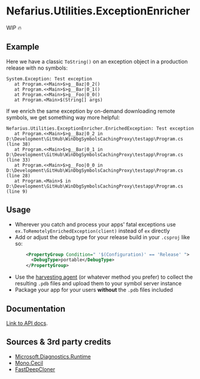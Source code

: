 ﻿# Nefarius.Utilities.ExceptionEnricher

WIP 🔥

## Example

Here we have a classic `ToString()` on an exception object in a production release with no symbols:

```text
System.Exception: Test exception
   at Program.<<Main>$>g__Baz|0_2()
   at Program.<<Main>$>g__Bar|0_1()
   at Program.<<Main>$>g__Foo|0_0()
   at Program.<Main>$(String[] args)
```

If we enrich the same exception by on-demand downloading remote symbols, we get something way more helpful:

```text
Nefarius.Utilities.ExceptionEnricher.EnrichedException: Test exception
   at Program.<<Main>$>g__Baz|0_2 in D:\Development\GitHub\WinDbgSymbolsCachingProxy\testapp\Program.cs (line 38)
   at Program.<<Main>$>g__Bar|0_1 in D:\Development\GitHub\WinDbgSymbolsCachingProxy\testapp\Program.cs (line 33)
   at Program.<<Main>$>g__Foo|0_0 in D:\Development\GitHub\WinDbgSymbolsCachingProxy\testapp\Program.cs (line 28)
   at Program.<Main>$ in D:\Development\GitHub\WinDbgSymbolsCachingProxy\testapp\Program.cs (line 9)
```

## Usage

- Wherever you catch and process your apps' fatal exceptions use `ex.ToRemotelyEnrichedException(client)` instead of
  `ex` directly
- Add or adjust the debug type for your release build in your `.csproj` like so:
    ```xml
        <PropertyGroup Condition=" '$(Configuration)' == 'Release' ">
          <DebugType>portable</DebugType>
        </PropertyGroup>
    ```
- Use the [harvesting agent](../agent) (or whatever method you prefer) to collect the resulting `.pdb` files and upload
  them to your symbol server instance
- Package your app for your users **without** the `.pdb` files included

## Documentation

[Link to API docs](../docs/index.md).

## Sources & 3rd party credits

- [Microsoft.Diagnostics.Runtime](https://github.com/microsoft/clrmd)
- [Mono.Cecil](https://www.mono-project.com/docs/tools+libraries/libraries/Mono.Cecil/)
- [FastDeepCloner](https://github.com/AlenToma/FastDeepCloner)
